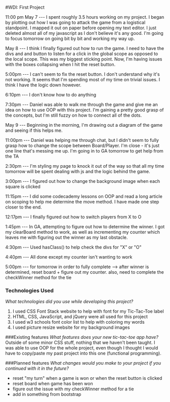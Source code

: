 #WDI: First Project

11:00 pm May 7 --- I spent roughly 3.5 hours working on my project.  I began by plotting out how I was going to attack
the game from a logistical standpoint.  I mapped it out on paper before opening my text editor.  I just deleted almost
all of my javascript as I don't believe it's any good.  I'm going to focus tomorrow on going bit by bit and working my
way up.

May 8 --- I think I finally figured out how to run the game.  I need to have the divs and and button to listen for a click in the global scope as opposed to the local scope.  This was my biggest sticking point.  Now, I'm having issues with the boxes collapsing when I hit the reset button.

5:00pm --- I can't seem to fix the reset button.  I don't understand why it's not working.  It seems that I'm spending most of my time on trivial issues.  I think I have the logic down however.

6:10pm --- I don't know how to do anything

7:30pm --- Daniel was able to walk me through the game and give me an idea on how to use OOP with this project.  I'm gaining a pretty good grasp of the concepts, but I'm still fuzzy on how to connect all of the dots.

May 9 --- Beginning in the morning, I'm drawing out a diagram of the game and seeing if this helps me.

11:00pm --- Daniel was helping me through chat, but I didn't seem to fully grasp how to change the scope between Board/Player.  I'm close - it's just one line that's messing me up.  I'm going in to GA tomorrow to get help from the TA

2:30pm --- I'm styling my page to knock it out of the way so that all my time tomorrow will be spent dealing with js and the logic behind the game.

3:00pm --- I figured out how to change the background image when each square is clicked

11:15pm --- I did some codecademy lessons on OOP and read a long article on scoping to help me determine the move method.  I have made one step closer to the end.

12:17pm --- I finally figured out how to switch players from X to O

1:45pm --- In GA, attempting to figure out how to determine the winner.  I got my clearBoard method to work, as well as incrementing my counter which leaves me with figuring out the winner as my last obstacle.

4:30pm --- Used hasClass() to help check the divs for "X" or "O"

4:40pm --- All done except my counter isn't wanting to work

5:00pm --- for tomorrow in order to fully complete --> after winner is determined, reset board + figure out my counter.  also, need to complete the checkWinner method for the tie




### Technologies Used
*What technologies did you use while developing this project?*
1) I used CSS Font Stack website to help with font for my Tic-Tac-Toe label
2) HTML, CSS, JavaScript, and jQuery were all used for this project
3) I used w3 schools font color list to help with coloring my words
4) I used picture resize website for my background images

###Existing features
*What features does your new tic-tac-toe app have?*
Outside of some minor CSS stuff, nothing that we haven't been taught.  I was able to use OOP for the whole project, even though I thought I would have to copy/paste my past project into this one (functional programming).

###Planned features
*What changes would you make to your project if you continued with it in the future?*
- reset "my turn" when a game is won or when the reset button is clicked
- reset board when game has been won
- figure out the issue with my checkWinner method for a tie
- add in something from bootstrap

